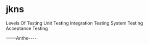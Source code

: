 # jkns

Levels Of Testing
Unit Testing
Integration Testing
System Testing
Acceptance Testing

-----Anthe----

